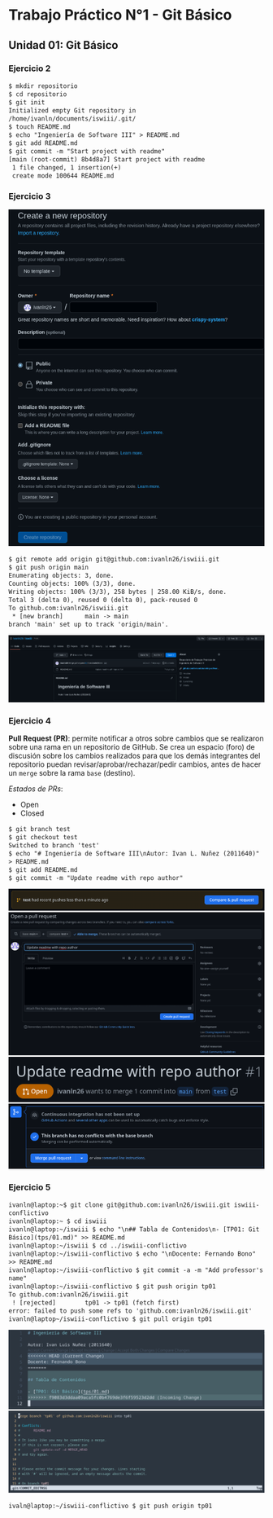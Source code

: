 # Trabajo Práctico N°1 - Git Básico

## Unidad 01: Git Básico

### Ejercicio 2

```console
$ mkdir repositorio
$ cd repositorio
$ git init
Initialized empty Git repository in /home/ivanln/documents/iswiii/.git/
$ touch README.md
$ echo "Ingeniería de Software III" > README.md
$ git add README.md
$ git commit -m "Start project with readme"
[main (root-commit) 8b4d8a7] Start project with readme
 1 file changed, 1 insertion(+)
 create mode 100644 README.md
```

### Ejercicio 3

![](../files/01/03-01.png)

```console
$ git remote add origin git@github.com:ivanln26/iswiii.git
$ git push origin main
Enumerating objects: 3, done.
Counting objects: 100% (3/3), done.
Writing objects: 100% (3/3), 258 bytes | 258.00 KiB/s, done.
Total 3 (delta 0), reused 0 (delta 0), pack-reused 0
To github.com:ivanln26/iswiii.git
 * [new branch]      main -> main
branch 'main' set up to track 'origin/main'.
```

![](../files/01/03-02.png)

### Ejercicio 4

**Pull Request (PR)**: permite notificar a otros sobre cambios que se realizaron
sobre una rama en un repositorio de GitHub. Se crea un espacio (foro) de
discusión sobre los cambios realizados para que los demás integrantes del 
repositorio puedan revisar/aprobar/rechazar/pedir cambios, antes de hacer un
`merge` sobre la rama `base` (destino).

*Estados de PRs*:

- Open
- Closed

```console
$ git branch test
$ git checkout test
Switched to branch 'test'
$ echo "# Ingeniería de Software III\nAutor: Ivan L. Nuñez (2011640)" > README.md
$ git add README.md
$ git commit -m "Update readme with repo author"
```

![](../files/01/04-01.png)
![](../files/01/04-02.png)
![](../files/01/04-03.png)
![](../files/01/04-04.png)

### Ejercicio 5

```console
ivanln@laptop:~$ git clone git@github.com:ivanln26/iswiii.git iswiii-conflictivo
ivanln@laptop:~ $ cd iswiii
ivanln@laptop:~/iswiii $ echo "\n## Tabla de Contenidos\n- [TP01: Git Básico](tps/01.md)" >> README.md
ivanln@laptop:~/iswiii $ cd ../iswiii-conflictivo
ivanln@laptop:~/iswiii-conflictivo $ echo "\nDocente: Fernando Bono" >> README.md
ivanln@laptop:~/iswiii-conflictivo $ git commit -a -m "Add professor's name"
ivanln@laptop:~/iswiii-conflictivo $ git push origin tp01
To github.com:ivanln26/iswiii.git
 ! [rejected]        tp01 -> tp01 (fetch first)
error: failed to push some refs to 'github.com:ivanln26/iswiii.git'
ivanln@laptop~/iswiii-conflictivo $ git pull origin tp01
```

![](../files/01/05-01.png)
![](../files/01/05-02.png)

```console
ivaln@laptop:~/iswiii-conflictivo $ git push origin tp01
```

<!-- TODO: Explicar las versiones LOCAL, BASE y REMOTE. -->

